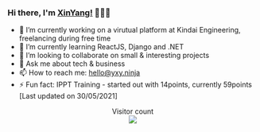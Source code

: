 ### Hi there, I'm [XinYang!](https://portfolio.yxy.ninja/) 👋👨‍💻

<!--
**XinYang-YXY/XinYang-YXY** is a ✨ _special_ ✨ repository because its `README.md` (this file) appears on your GitHub profile.-->



- 🔭 I’m currently working on a virutual platform at Kindai Engineering, freelancing during free time 
- 🌱 I’m currently learning ReactJS, Django and .NET
- 👯 I’m looking to collaborate on small & interesting projects
- 💬 Ask me about tech & business
- 📫 How to reach me: hello@yxy.ninja
- ⚡ Fun fact: IPPT Training - started out with 14points, currently 59points [Last updated on 30/05/2021]
<!--- 🤔 I’m looking for help with -->
<!--- 😄 Pronouns: ...-->




<p align="center"> 
  Visitor count<br>
  <img src="https://profile-counter.glitch.me/XinYang-YXY/count.svg" />
</p>
